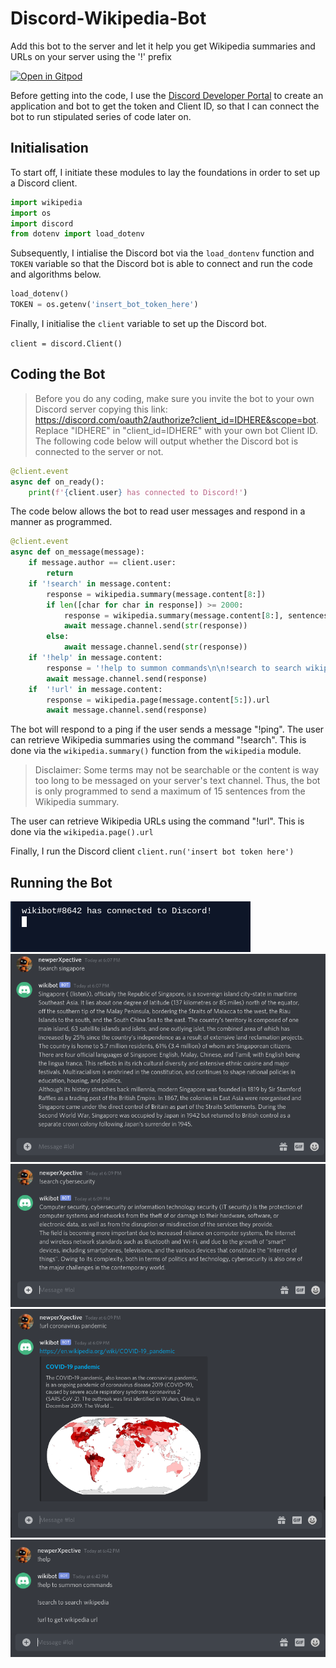 # Discord-Wikipedia-Bot
Add this bot to the server and let it help you get Wikipedia summaries and URLs on your server using the '!' prefix

[![Open in Gitpod](https://gitpod.io/button/open-in-gitpod.svg)](https://gitpod.io/#https://github.com/perxpective/Discord-Wikipedia-Bot/)

Before getting into the code, I use the [Discord Developer Portal](https://discord.com/developers/applications) to create an application and bot to get the token and Client ID, so that I can connect the bot to run stipulated series of code later on.

## Initialisation
To start off, I initiate these modules to lay the foundations in order to set up a Discord client.

``` python
import wikipedia
import os
import discord
from dotenv import load_dotenv
```

Subsequently, I intialise the Discord bot via the `load_dontenv` function and `TOKEN` variable so that the Discord bot is able to connect and run the code and algorithms below.

``` python
load_dotenv()
TOKEN = os.getenv('insert_bot_token_here')
```
Finally, I initialise the `client` variable to set up the Discord bot.

`client = discord.Client()`

## Coding the Bot
> Before you do any coding, make sure you invite the bot to your own Discord server copying this link: https://discord.com/oauth2/authorize?client_id=IDHERE&scope=bot.
> Replace "IDHERE" in "client_id=IDHERE" with your own bot Client ID.
The following code below will output whether the Discord bot is connected to the server or not.

``` python
@client.event
async def on_ready():
    print(f'{client.user} has connected to Discord!')
```

The code below allows the bot to read user messages and respond in a manner as programmed.
``` python
@client.event
async def on_message(message):
    if message.author == client.user:
        return
    if '!search' in message.content:
        response = wikipedia.summary(message.content[8:])
        if len([char for char in response]) >= 2000:
            response = wikipedia.summary(message.content[8:], sentences=15)
            await message.channel.send(str(response))
        else:
            await message.channel.send(str(response))
    if '!help' in message.content:
        response = '!help to summon commands\n\n!search to search wikipedia\n\n!url to get wikipedia url'
        await message.channel.send(response)
    if  '!url' in message.content:
        response = wikipedia.page(message.content[5:]).url
        await message.channel.send(response)
```

The bot will respond to a ping if the user sends a message "!ping".
The user can retrieve Wikipedia summaries using the command "!search". This is done via the `wikipedia.summary()` function from the `wikipedia` module.

> Disclaimer: Some terms may not be searchable or the content is way too long to be messaged on your server's text channel. Thus, the bot is only programmed to send a maximum of 15 sentences from the Wikipedia summary. 

The user can retrieve Wikipedia URLs using the command "!url". This is done via the `wikipedia.page().url`

Finally, I run the Discord client
`client.run('insert bot token here')`

## Running the Bot
![screenshot](https://github.com/perxpective/Discord-Wikipedia-Bot/blob/master/dry%20run/Screenshot%202020-06-02%20at%2018.08.08.png)
![screenshot](https://github.com/perxpective/Discord-Wikipedia-Bot/blob/master/dry%20run/Screenshot%202020-06-02%20at%2018.08.20.png)
![screenshot](https://github.com/perxpective/Discord-Wikipedia-Bot/blob/master/dry%20run/Screenshot%202020-06-02%20at%2018.09.12.png)
![screenshot](https://github.com/perxpective/Discord-Wikipedia-Bot/blob/master/dry%20run/Screenshot%202020-06-02%20at%2018.09.59.png)
![screenshot](https://github.com/perxpective/Discord-Wikipedia-Bot/blob/master/dry%20run/Screenshot%202020-06-02%20at%2018.42.38.png)

